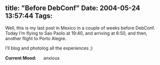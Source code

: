 title: "Before DebConf"
Date: 2004-05-24 13:57:44
Tags: 
---
<p>Well, this is my last post in Mexico in a couple of weeks before DebConf. Today I&#8217;m flying to Sao Paolo at 19:40, and arriving at 6:50, and then, another flight to Porto Alegre.</p>

<p>I&#8217;ll blog and photolog all the experiences ;)</p>

<p><strong>Current Mood:</strong> <img width="15" height="15" src="http://stat.livejournal.com/img/mood/growf/smileys/worried.gif"/> anxious</p>
